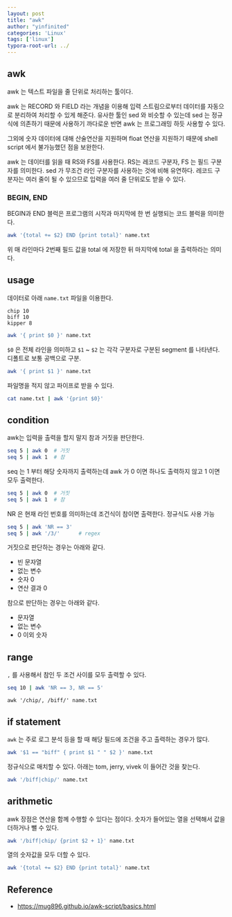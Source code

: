 ```yaml
---
layout: post
title: "awk"
author: "yinfinited"
categories: 'Linux'
tags: ['linux']
typora-root-url: ../
---
```


## awk 

awk 는 텍스트 파일을 줄 단위로 처리하는 툴이다.

awk 는 RECORD 와 FIELD 라는 개념을 이용해 입력 스트림으로부터 데이터를 자동으로 분리하여 처리할 수 있게 해준다. 유사한 툴인 sed 와 비슷할 수 있는데 sed 는 정규식에 의존하기 때문에 사용하기 까다로운 반면 awk 는 프로그래밍 하듯 사용할 수 있다.

그외에 숫자 데이터에 대해 산술연산을 지원하며 float 연산을 지원하기 때문에 shell script 에서 불가능했던 점을 보완한다.

awk 는 데이터를 읽을 때 RS와 FS를 사용한다. RS는 레코드 구분자, FS 는 필드 구분자를 의미한다. sed 가 무조건 라인 구분자를 사용하는 것에 비해 유연하다. 레코드 구분자는 여러 줄이 될 수 있으므로 입력을 여러 줄 단위로도 받을 수 있다.

### BEGIN, END

BEGIN과 END 블럭은 프로그램의 시작과 마지막에 한 번 실행되는 코드 블럭을 의미한다.

```bash
awk '{total += $2} END {print total}' name.txt
```

위 매 라인마다 2번째 필드 값을 total 에 저장한 뒤 마지막에 total 을 출력하라는 의미다.

## usage


데이터로 아래 `name.txt` 파일을 이용한다.

```
chip 10
biff 10
kipper 8
```

```bash
awk '{ print $0 }' name.txt
```

`$0` 은 전체 라인을 의미하고 `$1` ~ `$2` 는 각각 구분자로 구분된 segment 를 나타낸다. 디폴트로 보통 공백으로 구분.

```bash
awk '{ print $1 }' name.txt
```

파일명을 적지 않고 파이프로 받을 수 있다.

```bash
cat name.txt | awk '{print $0}'
```

## condition

awk는 입력을 출력을 할지 말지 참과 거짓을 판단한다.

```bash
seq 5 | awk 0  # 거짓
seq 5 | awk 1  # 참
```

seq 는 1 부터 해당 숫자까지 출력하는데 awk 가 0 이면 하나도 출력하지 않고 1 이면 모두 출력한다.

```bash
seq 5 | awk 0  # 거짓
seq 5 | awk 1  # 참
```

NR 은 현재 라인 번호를 의미하는데 조건식이 참이면 출력한다. 정규식도 사용 가능

```bash
seq 5 | awk 'NR == 3'  
seq 5 | awk '/3/'      # regex
```

거짓으로 판단하는 경우는 아래와 같다.

- 빈 문자열
- 없는 변수
- 숫자 0
- 연산 결과 0

참으로 판단하는 경우는 아래와 같다.

- 문자열
- 없는 변수
- 0 이외 숫자

## range

`,` 를 사용해서 참인 두 조건 사이를 모두 출력할 수 있다.

```bash
seq 10 | awk 'NR == 3, NR == 5'
```

```
awk '/chip/, /biff/' name.txt
```

## if statement

`awk` 는 주로 로그 분석 등을 할 때 해당 필드에 조건을 주고 출력하는 경우가 많다.

```bash
awk '$1 == "biff" { print $1 " " $2 }' name.txt
```

정규식으로 매치할 수 있다. 아래는 tom, jerry, vivek 이 들어간 것을 찾는다.

```bash
awk '/biff|chip/' name.txt
```

## arithmetic

awk 장점은 연산을 함께 수행할 수 있다는 점이다. 숫자가 들어있는 열을 선택해서 값을 더하거나 뺄 수 있다.

```bash
awk '/biff|chip/ {print $2 + 1}' name.txt
```

열의 숫자값을 모두 더할 수 있다.

```bash
awk '{total += $2} END {print total}' name.txt
```


## Reference

- https://mug896.github.io/awk-script/basics.html








